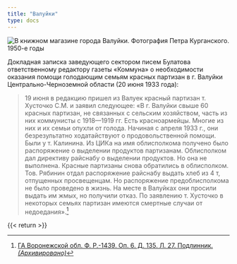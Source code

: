 ```yaml
---
title: "Валуйки"
type: docs
---
```


![В книжном магазине города Валуйки. Фотография Петра Курганского. 1950-е годы](/static/img/golod/library.jpg "В книжном магазине города Валуйки. Фотография Петра Курганского. 1950-е годы")


Докладная записка заведующего сектором писем Булатова ответственному редактору газеты «Коммуна» о необходимости оказания помощи голодающим семьям красных партизан в г. Валуйки Центрально-Черноземной области (20 июня 1933 года):

> 19 июня в редакцию пришел из Валуек красный партизан т. Хусточко С.М. и заявил следующее: «В г. Валуйки свыше 60 красных партизан, не связанных с сельским хозяйством, часть из них коммунисты с 1918—1919 гг. Есть красноармейцы. Многие из них и их семьи опухли от голода. Начиная с апреля 1933 г., они безрезультатно ходатайствуют о продовольственной помощи. Были у т. Калинина. Из ЦИКа на имя облисполкома получено было распоряжение о выделении продуктов партизанам. Облисполком дал директиву райснабу о выделении продуктов. Но она не выполнена. Красные партизаны снова обратились в облисполком. Тов. Рябинин отдал распоряжение райснабу выдать хлеб из 4 т, отпущенных просвещенцам. Но распоряжение предоблисполкома не было проведено в жизнь. На месте в Валуйках они просили выдать им жмых, но получили отказ. По заявлению т. Хусточко в некоторых семьях партизан имеются смертные случаи от недоедания».[^1]

[^1]: [ГА Воронежской обл. Ф. Р.-1439. Оп. 6. Д. 135. Л. 27. Подлинник.](http://istmat.info/node/30618) *[(Архивировано)](http://web.archive.org/web/20200216211000/http://istmat.info/node/30618)*

{{< return >}}
